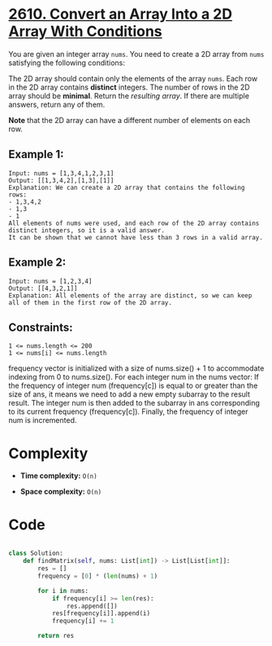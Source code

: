 # [2610. Convert an Array Into a 2D Array With Conditions](https://leetcode.com/problems/convert-an-array-into-a-2d-array-with-conditions/description/)

You are given an integer array `nums`. You need to create a 2D array from `nums` satisfying the following conditions:

The 2D array should contain only the elements of the array `nums`.
Each row in the 2D array contains **distinct** integers.
The number of rows in the 2D array should be **minimal**.
Return the _resulting array_. If there are multiple answers, return any of them.

**Note** that the 2D array can have a different number of elements on each row.

## Example 1:

```
Input: nums = [1,3,4,1,2,3,1]
Output: [[1,3,4,2],[1,3],[1]]
Explanation: We can create a 2D array that contains the following rows:
- 1,3,4,2
- 1,3
- 1
All elements of nums were used, and each row of the 2D array contains distinct integers, so it is a valid answer.
It can be shown that we cannot have less than 3 rows in a valid array.
```

## Example 2:

```
Input: nums = [1,2,3,4]
Output: [[4,3,2,1]]
Explanation: All elements of the array are distinct, so we can keep all of them in the first row of the 2D array.
```

## Constraints:

```
1 <= nums.length <= 200
1 <= nums[i] <= nums.length
```

frequency vector is initialized with a size of nums.size() + 1 to accommodate indexing from 0 to nums.size().
For each integer num in the nums vector:
If the frequency of integer num (frequency[c]) is equal to or greater than the size of ans, it means we need to add a new empty subarray to the result result.
The integer num is then added to the subarray in ans corresponding to its current frequency (frequency[c]).
Finally, the frequency of integer num is incremented.

# Complexity

- **Time complexity:**
  `O(n)`

- **Space complexity:**
  `O(n)`

# Code

```python

class Solution:
    def findMatrix(self, nums: List[int]) -> List[List[int]]:
        res = []
        frequency = [0] * (len(nums) + 1)

        for i in nums:
            if frequency[i] >= len(res):
                res.append([])
            res[frequency[i]].append(i)
            frequency[i] += 1

        return res

```
